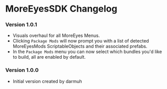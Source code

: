 # MoreEyesSDK Changelog

### Version 1.0.1
- Visuals overhaul for all MoreEyes Menus.
- Clicking ``Package Mods`` will now prompt you with a list of detected MoreEyesMods ScriptableObjects and their associated prefabs.
- In the ``Package Mods`` menu you can now select which bundles you'd like to build, all are enabled by default.

### Version 1.0.0
- Initial version created by darmuh